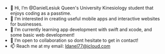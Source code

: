 - 👋 Hi, I’m @DanielLesiuk Queen's University Kinesiology student that enjoys coding as a passtime.
- 👀 I’m interested in creating useful mobile apps and interactive websites for businesses.
- 🌱 I’m currently learning app development with swift and xcode, and some basic web development!
- 💞️ I’m open to collaboration so dont hesitate to get in contact!
- 📫 Reach me at my email: ldanel77@icloud.com

<!---
DanielLesiuk/DanielLesiuk is a ✨ special ✨ repository because its `README.md` (this file) appears on your GitHub profile.
You can click the Preview link to take a look at your changes.
--->
